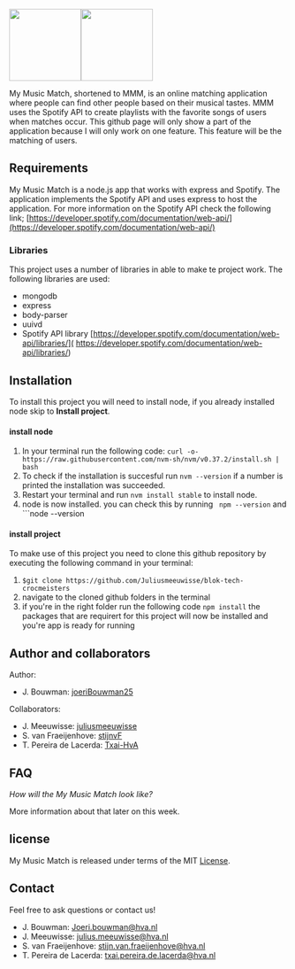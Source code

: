 <img src="https://github.com/joeriBouwman25/CMD-Project-Tech-2021/blob/main/public/images/wiki/mmm%20logo.png" height=130><img src="https://github.com/joeriBouwman25/CMD-Project-Tech-2021/blob/main/public/images/wiki/banner.png" height=130>


My Music Match, shortened to MMM, is an online matching application where people can find other people based on their musical tastes. MMM uses the Spotify API to create playlists with the favorite songs of users when matches occur. This github page will only show a part of the application because I will only work on one feature. This feature will be the matching of users.

## Requirements
 My Music Match is a node.js app that works with express and Spotify. The application implements the Spotify API and uses express to host the application. For more information on the Spotify API check the following link;
[https://developer.spotify.com/documentation/web-api/](https://developer.spotify.com/documentation/web-api/)

### Libraries
This project uses a number of libraries in able to make te project work. The following libraries are used:

* mongodb 
* express
* body-parser
* uuivd
* Spotify API library
[https://developer.spotify.com/documentation/web-api/libraries/](
https://developer.spotify.com/documentation/web-api/libraries/)

## Installation
To install this project you will need to install node, if you already installed node skip to **Install project**.

#### install node
1. In your terminal run the following code:
```curl -o- https://raw.githubusercontent.com/nvm-sh/nvm/v0.37.2/install.sh | bash```
2. To check if the installation is succesful run ```nvm --version``` if a number is printed the installation was succeeded.
3. Restart your terminal and run ```nvm install stable``` to install node.
4. node is now installed. you can check this by running  ``` npm --version``` and ```node --version

#### install project
To make use of this project you need to clone this github repository by executing the following command in your terminal:
1.  ```$git clone https://github.com/Juliusmeeuwisse/blok-tech-crocmeisters``` 
2. navigate to the cloned github folders in the terminal
3. if you're in the right folder run the following code ```npm install``` the packages that are requirert for this project will now be installed and you're 
app is ready for running

## Author and collaborators
Author:
* J. Bouwman: [joeriBouwman25](https://github.com/joeriBouwman25)

Collaborators:
* J. Meeuwisse: [juliusmeeuwisse](https://github.com/Juliusmeeuwisse)
* S. van Fraeijenhove: [stijnvF](https://github.com/StijnvF)
* T. Pereira de Lacerda: [Txai-HvA](https://github.com/Txai-HvA)

## FAQ

_How will the My Music Match look like?_

More information about that later on this week.

## license

My Music Match is released under terms of the MIT [License](https://github.com/Juliusmeeuwisse/blok-tech-crocmeisters/blob/main/LICENSE).

## Contact

Feel free to ask questions or contact us!

* J. Bouwman: Joeri.bouwman@hva.nl
* J. Meeuwisse: julius.meeuwisse@hva.nl
* S. van Fraeijenhove: stijn.van.fraeijenhove@hva.nl
* T. Pereira de Lacerda: txai.pereira.de.lacerda@hva.nl
